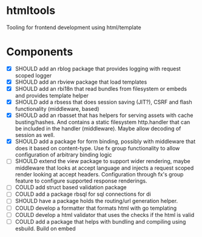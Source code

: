 # htmltools
Tooling for frontend development using html/template

# Components
- [x] SHOULD add an rblog package that provides logging with request scoped logger
- [x] SHOULD add an rbview package that load templates
- [x] SHOULD add an rbi18n that read bundles from filesystem or embeds and provides template helper
- [x] SHOULD add a rbsess that does session saving (JIT?), CSRF and flash functionality (middleware, based)
- [x] SHOULD add an rbasset that has helpers for serving assets with cache busting/hashes. And contains a static filesystem http.handler that can be included in the handler (middleware). Maybe allow decoding of session as well.
- [x] SHOULD add a package for form binding, possibly with middleware that does it based on content-type. Use fx group functionality to allow configuration of arbitrary binding logic
- [ ] SHOULD extend the view package to support wider rendering, maybe middleware that looks at accept language and injects a request scoped render looking at accept headers. Configuration through fx's group feature to configure supported response renderings.
- [ ] COULD add struct based validation package
- [ ] COULD add a package rbsql for sql connections for di
- [ ] SHOULD have a package holds the routing/url generation helper. 
- [ ] COULD develop a formatter that formats html with go templating
- [ ] COULD develop a html validator that uses the checks if the html is valid
- [ ] COULD add a package that helps with bundling and compiling using esbuild. Build on embed